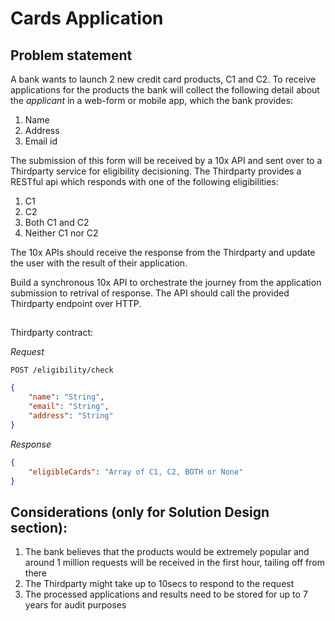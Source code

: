# Cards Application

## Problem statement
A bank wants to launch 2 new credit card products, C1 and C2. To receive applications for the products the bank will collect the following detail about the *applicant* in a web-form or mobile app, which the bank provides:

1. Name
2. Address
3. Email id

The submission of this form will be received by a 10x API and sent over to a Thirdparty service for eligibility decisioning. The Thirdparty provides a RESTful api which responds with one of the following eligibilities:

1. C1
2. C2
3. Both C1 and C2
4. Neither C1 nor C2

The 10x APIs should receive the response from the Thirdparty and update the user with the result of their application.

Build a synchronous 10x API to orchestrate the journey from the application submission to retrival of response. The API should call the provided Thirdparty endpoint over HTTP.

##
Thirdparty contract:

*Request*

```
POST /eligibility/check
```

```json
{
    "name": "String",
    "email": "String",
    "address": "String"
}
```

*Response*

```json
{
    "eligibleCards": "Array of C1, C2, BOTH or None"
}
```

## Considerations (only for Solution Design section):
1. The bank believes that the products would be extremely popular and around 1 million requests will be received in the first hour, tailing off from there
2. The Thirdparty might take up to 10secs to respond to the request
3. The processed applications and results need to be stored for up to 7 years for audit purposes